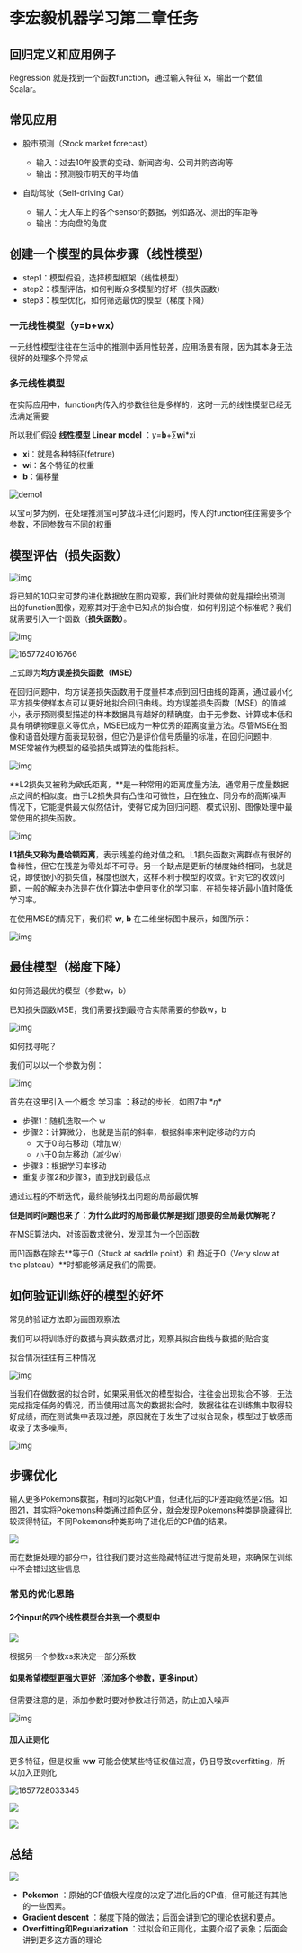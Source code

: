 # 李宏毅机器学习第二章任务

## 回归定义和应用例子

Regression 就是找到一个函数function，通过输入特征 x，输出一个数值 Scalar。

## 常见应用

* 股市预测（Stock market forecast）

  * 输入：过去10年股票的变动、新闻咨询、公司并购咨询等
  * 输出：预测股市明天的平均值
* 自动驾驶（Self-driving Car）

  * 输入：无人车上的各个sensor的数据，例如路况、测出的车距等
  * 输出：方向盘的角度

## 创建一个模型的具体步骤（线性模型）

* step1：模型假设，选择模型框架（线性模型）
* step2：模型评估，如何判断众多模型的好坏（损失函数）
* step3：模型优化，如何筛选最优的模型（梯度下降）

### 一元线性模型（y=b+wx）

一元线性模型往往在生活中的推测中适用性较差，应用场景有限，因为其本身无法很好的处理多个异常点

### 多元线性模型

在实际应用中，function内传入的参数往往是多样的，这时一元的线性模型已经无法满足需要

所以我们假设  **线性模型 Linear model** ：*y*=**b**+∑**w**i*xi

* **x**i：就是各种特征(fetrure)
* **w**i：各个特征的权重
* **b**：偏移量

![demo1](https://oss.linklearner.com/leeml/chapter3/res/chapter3-1.png)

以宝可梦为例，在处理推测宝可梦战斗进化问题时，传入的function往往需要多个参数，不同参数有不同的权重

## 模型评估（损失函数）

![img](https://oss.linklearner.com/leeml/chapter3/res/chapter3-3.png)

将已知的10只宝可梦的进化数据放在图内观察，我们此时要做的就是描绘出预测出的function图像，观察其对于途中已知点的拟合度，如何判别这个标准呢？我们就需要引入一个函数（**损失函数）**。

![img](https://oss.linklearner.com/leeml/chapter3/res/chapter3-4.png)

![1657724016766](image/机器学习task02/1657724016766.png)

上式即为**均方误差损失函数（MSE）**

在回归问题中，均方误差损失函数用于度量样本点到回归曲线的距离，通过最小化平方损失使样本点可以更好地拟合回归曲线。均方误差损失函数（MSE）的值越小，表示预测模型描述的样本数据具有越好的精确度。由于无参数、计算成本低和具有明确物理意义等优点，MSE已成为一种优秀的距离度量方法。尽管MSE在图像和语音处理方面表现较弱，但它仍是评价信号质量的标准，在回归问题中，MSE常被作为模型的经验损失或算法的性能指标。

![img](https://www.zhihu.com/equation?tex=L%28Y%7Cf%28x%29%29%3D%5Csqrt%7B%5Cfrac%7B1%7D%7Bn%7D%5Csum_%7Bi%3D1%7D%5E%7BN%7D%7B%28Y_%7Bi%7D-f%28x_%7Bi%7D%29%29%5E%7B2%7D%7D%7D)

**L2损失又被称为欧氏距离，**是一种常用的距离度量方法，通常用于度量数据点之间的相似度。由于L2损失具有凸性和可微性，且在独立、同分布的高斯噪声情况下，它能提供最大似然估计，使得它成为回归问题、模式识别、图像处理中最常使用的损失函数。

![img](https://www.zhihu.com/equation?tex=L%28Y%7Cf%28x%29%29%3D%5Csum_%7Bi%3D1%7D%5E%7BN%7D%7B%7CY_%7Bi%7D-f%28x_%7Bi%7D%29%7C%7D)

**L1损失又称为曼哈顿距离**，表示残差的绝对值之和。L1损失函数对离群点有很好的鲁棒性，但它在残差为零处却不可导。另一个缺点是更新的梯度始终相同，也就是说，即使很小的损失值，梯度也很大，这样不利于模型的收敛。针对它的收敛问题，一般的解决办法是在优化算法中使用变化的学习率，在损失接近最小值时降低学习率。

在使用MSE的情况下，我们将 **w**, **b** 在二维坐标图中展示，如图所示：

![img](https://oss.linklearner.com/leeml/chapter3/res/chapter3-5.png)

## 最佳模型（梯度下降）

如何筛选最优的模型（参数w，b）

已知损失函数MSE，我们需要找到最符合实际需要的参数w，b

![img](https://oss.linklearner.com/leeml/chapter3/res/chapter3-6.png)

如何找寻呢？

我们可以以一个参数为例：

![img](https://oss.linklearner.com/leeml/chapter3/res/chapter3-7.png)

首先在这里引入一个概念 学习率 ：移动的步长，如图7中 \**η**


* 步骤1：随机选取一个 w
* 步骤2：计算微分，也就是当前的斜率，根据斜率来判定移动的方向
  * 大于0向右移动（增加w）
  * 小于0向左移动（减少w）
* 步骤3：根据学习率移动
* 重复步骤2和步骤3，直到找到最低点


通过过程的不断迭代，最终能够找出问题的局部最优解

**但是同时问题也来了：为什么此时的局部最优解是我们想要的全局最优解呢？**

在MSE算法内，对该函数求微分，发现其为一个凹函数

而凹函数在除去**等于0（Stuck at saddle point）和 趋近于0（Very slow at the plateau）**时都能够满足我们的需要。


## 如何验证训练好的模型的好坏

常见的验证方法即为画图观察法

我们可以将训练好的数据与真实数据对比，观察其拟合曲线与数据的贴合度

拟合情况往往有三种情况

![img](https://pic3.zhimg.com/80/v2-66592ae5d1d0fd4c8bb8b1e40e6cc022_720w.jpg)

当我们在做数据的拟合时，如果采用低次的模型拟合，往往会出现拟合不够，无法完成指定任务的情况，而当使用过高次的数据拟合时，数据往往在训练集中取得较好成绩，而在测试集中表现过差，原因就在于发生了过拟合现象，模型过于敏感而收录了太多噪声。

![img](https://oss.linklearner.com/leeml/chapter3/res/chapter3-20.png)


## 步骤优化

输入更多Pokemons数据，相同的起始CP值，但进化后的CP差距竟然是2倍。如图21，其实将Pokemons种类通过颜色区分，就会发现Pokemons种类是隐藏得比较深得特征，不同Pokemons种类影响了进化后的CP值的结果。

![](https://oss.linklearner.com/leeml/chapter3/res/chapter3-23.png)

而在数据处理的部分中，往往我们要对这些隐藏特征进行提前处理，来确保在训练中不会错过这些信息

### 常见的优化思路

#### 2个input的四个线性模型合并到一个模型中

![](https://oss.linklearner.com/leeml/chapter3/res/chapter3-25.png)

根据另一个参数xs来决定一部分系数

#### 如果希望模型更强大更好（添加多个参数，更多input）

但需要注意的是，添加参数时要对参数进行筛选，防止加入噪声

![img](https://oss.linklearner.com/leeml/chapter3/res/chapter3-28.png)

#### 加入正则化

更多特征，但是权重 w**w** 可能会使某些特征权值过高，仍旧导致overfitting，所以加入正则化

![1657728033345](image/机器学习task02/1657728033345.png)

![](https://oss.linklearner.com/leeml/chapter3/res/chapter3-29.png)

![](https://oss.linklearner.com/leeml/chapter3/res/chapter3-30.png)


## 总结

![](https://oss.linklearner.com/leeml/chapter3/res/chapter3-31.png)


* **Pokemon** ：原始的CP值极大程度的决定了进化后的CP值，但可能还有其他的一些因素。
* **Gradient descent** ：梯度下降的做法；后面会讲到它的理论依据和要点。
* **Overfitting和Regularization** ：过拟合和正则化，主要介绍了表象；后面会讲到更多这方面的理论
